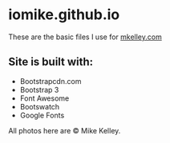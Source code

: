 # iomike.github.io
These are the basic files I use for <a href="http://mkelley.com" target="_blank">mkelley.com</a>

## Site is built with:

<ul>
<li>Bootstrapcdn.com</li>
<li>Bootstrap 3</li>
<li>Font Awesome</li>
<li>Bootswatch</li>
<li>Google Fonts</li>
</ul>

All photos here are &copy; Mike Kelley.
